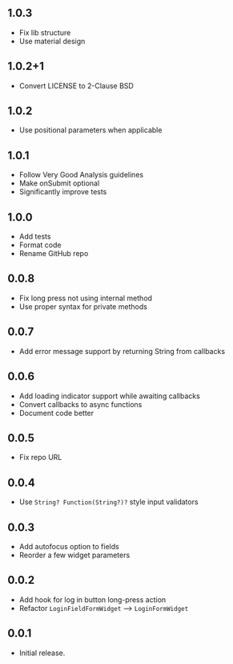 ## 1.0.3

* Fix lib structure
* Use material design

## 1.0.2+1

* Convert LICENSE to 2-Clause BSD

## 1.0.2

* Use positional parameters when applicable

## 1.0.1

* Follow Very Good Analysis guidelines
* Make onSubmit optional
* Significantly improve tests

## 1.0.0

* Add tests
* Format code
* Rename GitHub repo

## 0.0.8

* Fix long press not using internal method
* Use proper syntax for private methods

## 0.0.7

* Add error message support by returning String from callbacks

## 0.0.6

* Add loading indicator support while awaiting callbacks
* Convert callbacks to async functions
* Document code better

## 0.0.5

* Fix repo URL

## 0.0.4

* Use `String? Function(String?)?` style input validators

## 0.0.3

* Add autofocus option to fields
* Reorder a few widget parameters

## 0.0.2

* Add hook for log in button long-press action
* Refactor `LoginFieldFormWidget` --> `LoginFormWidget`

## 0.0.1

* Initial release.
